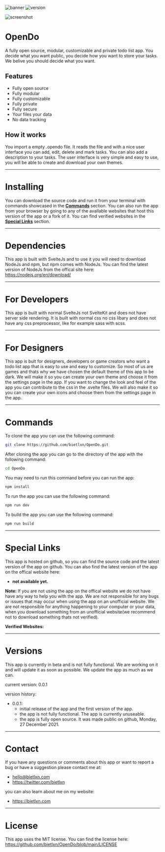 ![banner](https://github.com/bietlxn/OpenDo/blob/main/public/gh-title.png)
![version](https://github.com/bietlxn/OpenDo/blob/main/public/version.png)

![screenshot](https://github.com/bietlxn/OpenDo/blob/main/public/ImportPageScreenshot.png)

# OpenDo
A fully open source, modular, customizable and private todo list app. You decide what you want public, you decide how you want to store your tasks. We belive you should decide what you want.

## Features
* Fully open source
* Fully modular
* Fully customizable
* Fully private
* Fully secure
* Your files your data
* No data tracking

## How it works
You import a empty .opendo file. It reads the file and with a nice user interface you can add, edit, delete and mark tasks. You can also add a description to your tasks. The user interface is very simple and easy to use, you will be able to create and download your own themes. 

---

# Installing
You can download the source code and run it from your terminal with commands showcased in the [**Commands**](https://github.com/bietlxn/OpenDo#commands) section. You can also run the app from your browser by going to any of the available websites that host this version of the app or a fork of it. You can find verified websites in the [**Special Links**](https://github.com/bietlxn/OpenDo#special-links) section. 

---

# Dependencies
This app is built with SvelteJs and to use it you will need to download NodeJs and npm, but npm comes with NodeJs. You can find the latest version of NodeJs from the offical site here: https://nodejs.org/en/download/

---

# For Developers
This app is built with normal SvelteJs not SvelteKit and does not have server side rendering. It is built with normal css no css libary and does not have any css preprocessor, like for example sass with scss.

---

# For Designers
This app is bult for designers, developers or game creators who want a todo list app that is easy to use and easy to customize. So most of us are games and thats why we have chosen the default theme of this app to be dark. We will make it so you can create your own theme and choose it from the settings page in the app. If you want to change the look and feel of the app you can contribute to the css in the .svelte files. We will also make it so you can create your own icons and choose them from the settings page in the app.

---

# Commands
To clone the app you can use the following command:
```bash
git clone https://github.com/bietlxn/OpenDo.git
```
After cloning the app you can go to the directory of the app with the following command:
```bash
cd OpenDo
```
You may need to run this command before you can run the app:
```bash
npm install
```
To run the app you can use the following command:
```bash
npm run dev
```
To build the app you can use the following command:
```bash
npm run build
```

---

# Special Links
This app is hosted on github, so you can find the source code and the latest version of the app on github. You can also find the latest version of the app on the offical website here: 
* **not available yet.**

**Note:** If you are not using the app on the offical website we do not have have any way to help you with the app. We are not responsible for any bugs or issues that may occur when using the app on an unofficial website. We are not responsible for anything happening to your computer or your data, when you download something from an unofficial website(we recommend not to download something thats not verified).

**Verified Websites:**

---

# Versions
This app is currently in beta and is not fully functional. We are working on it and will update it as soon as possible. We update the app as much as we can.

current version: 0.0.1

version history:
* 0.0.1:
    * initial release of the app and the first version of the app.
    * the app is not fully functional. The app is currently unuseable.
    * the app is fully open source. It was made public on github, Monday, 27 December 2021.

---

# Contact
If you have any questions or comments about this app or want to report a bug or have a suggestion please contact me at:
* hello@bietlxn.com
* https://twitter.com/bietlxn

you can also learn about me on my website:
* https://bietlxn.com

---

# License

This app uses the MIT license. You can find the license here:
https://github.com/bietlxn/OpenDo/blob/main/LICENSE
